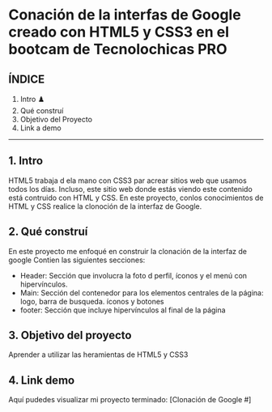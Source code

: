 # Conación de la interfas de Google creado con HTML5 y CSS3  en el bootcam de Tecnolochicas PRO

## ÍNDICE

1. Intro ♟️
2. Qué construí 
3. Objetivo del Proyecto
4. Link a demo

****

## 1. Intro
HTML5 trabaja d ela mano con CSS3 par acrear sitios web que usamos todos los días. Incluso, este sitio web donde estás viendo este contenido está contruido con HTML y CSS.
En este proyecto, conlos conocimientos de HTML y CSS realice la clonoción de la interfaz de Google.

## 2. Qué construí 
En este proyecto me enfoqué en construir la clonación de la interfaz de google 
Contien las siguientes secciones:

* Header: Sección que involucra la foto d perfil, íconos y el menú con hipervínculos.
* Main: Sección del contenedor para los elementos centrales de la página: logo, barra de busqueda. íconos y botones 
* footer: Sección que incluye hipervínculos  al final de la página 

## 3. Objetivo del proyecto
Aprender a utilizar las heramientas de HTML5 y CSS3

## 4. Link demo
Aquí pudedes visualizar mi proyecto terminado: [Clonación de Google #]




